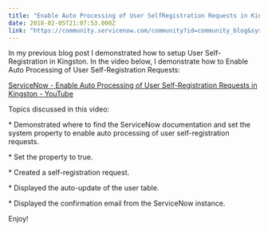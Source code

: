 ```yaml
---
title: "Enable Auto Processing of User SelfRegistration Requests in Kingston"
date: 2018-02-05T21:07:53.000Z
link: "https://community.servicenow.com/community?id=community_blog&sys_id=bf7de269dbd0dbc01dcaf3231f961901"
---
```

<p>In my previous blog post I demonstrated how to setup User Self-Registration in Kingston. In the video below, I demonstrate how to Enable Auto Processing of User Self-Registration Requests:</p><p></p><p><a href="https://youtu.be/QzlCm67-pSA" title="https://youtu.be/QzlCm67-pSA">ServiceNow - Enable Auto Processing of User Self-Registration Requests in Kingston - YouTube</a> </p><p></p><p>Topics discussed in this video:</p><p></p><p>* Demonstrated where to find the ServiceNow documentation and set the system property to enable auto processing of user self-registration requests.</p><p>* Set the property to true.</p><p>* Created a self-registration request.</p><p>* Displayed the auto-update of the user table.</p><p>* Displayed the confirmation email from the ServiceNow instance.</p><p></p><p>Enjoy!</p>